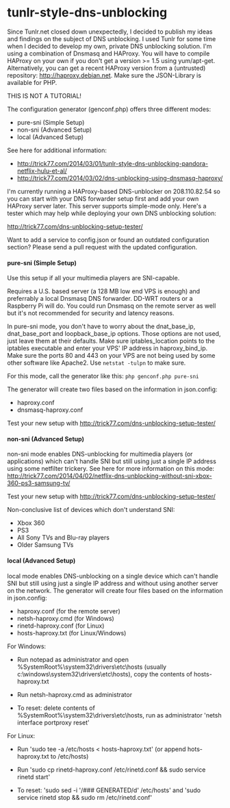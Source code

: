 tunlr-style-dns-unblocking
==========================

Since Tunlr.net closed down unexpectedly, I decided to publish my ideas and findings on the subject of DNS unblocking. I used Tunlr for some time when I decided to develop my own, private DNS unblocking solution. I'm using a combination of Dnsmasq and HAProxy. You will have to compile HAProxy on your own if you don't get a version >= 1.5 using yum/apt-get. Alternatively, you can get a recent HAProxy version from a (untrusted) repository: http://haproxy.debian.net. Make sure the JSON-Library is available for PHP.

THIS IS NOT A TUTORIAL!

The configuration generator (genconf.php) offers three different modes:
- pure-sni (Simple Setup)
- non-sni (Advanced Setup)
- local (Advanced Setup)

See here for additional information: 

- http://trick77.com/2014/03/01/tunlr-style-dns-unblocking-pandora-netflix-hulu-et-al/
- http://trick77.com/2014/03/02/dns-unblocking-using-dnsmasq-haproxy/

I'm currently running a HAProxy-based DNS-unblocker on 208.110.82.54 so you can start with your DNS forwarder setup first and add your own HAProxy server later. This server supports simple-mode only.
Here's a tester which may help while deploying your own DNS unblocking solution:

http://trick77.com/dns-unblocking-setup-tester/

Want to add a service to config.json or found an outdated configuration section? Please send a pull request with the  updated configuration.

#### pure-sni (Simple Setup)

Use this setup if all your multimedia players are SNI-capable.

Requires a U.S. based server (a 128 MB low end VPS is enough) and preferrably a local Dnsmasq DNS forwarder. DD-WRT routers or a Raspberry Pi will do. You could run Dnsmasq on the remote server as well but it's not recommended for security and latency reasons.

In pure-sni mode, you don't have to worry about the dnat_base_ip, dnat_base_port and loopback_base_ip options. Those options are not used, just leave them at their defaults. Make sure iptables_location points to the iptables executable and enter your VPS' IP address in haproxy_bind_ip. Make sure the ports 80 and 443 on your VPS are not being used by some other software like Apache2. Use ```netstat -tulpn``` to make sure.

For this mode, call the generator like this:
```php genconf.php pure-sni```

The generator will create two files based on the information in json.config:
- haproxy.conf
- dnsmasq-haproxy.conf

Test your new setup with http://trick77.com/dns-unblocking-setup-tester/
 
#### non-sni (Advanced Setup)

non-sni mode enables DNS-unblocking for multimedia players (or applications) which can't handle SNI but still using just a single IP address using some netfilter trickery. See here for more information on this mode:
http://trick77.com/2014/04/02/netflix-dns-unblocking-without-sni-xbox-360-ps3-samsung-tv/

Test your new setup with http://trick77.com/dns-unblocking-setup-tester/

Non-conclusive list of devices which don't understand SNI:
- Xbox 360 
- PS3
- All Sony TVs and Blu-ray players 
- Older Samsung TVs

#### local (Advanced Setup)

local mode enables DNS-unblocking on a single device which can't handle SNI but still using just a single IP address and without using another server on the network.
The generator will create four files based on the information in json.config:
- haproxy.conf (for the remote server)
- netsh-haproxy.cmd (for Windows)
- rinetd-haproxy.conf (for Linux)
- hosts-haproxy.txt (for Linux/Windows)

For Windows:
- Run notepad as administrator and open %SystemRoot%\system32\drivers\etc\hosts (usually c:\windows\system32\drivers\etc\hosts), copy the contents of hosts-haproxy.txt
- Run netsh-haproxy.cmd as administrator

- To reset: delete contents of %SystemRoot%\system32\drivers\etc\hosts, run as administrator 'netsh interface portproxy reset'

For Linux:
- Run 'sudo tee -a /etc/hosts < hosts-haproxy.txt' (or append hots-haproxy.txt to /etc/hosts)
- Run 'sudo cp rinetd-haproxy.conf /etc/rinetd.conf && sudo service rinetd start'

- To reset: 'sudo sed -i '/### GENERATED/d' /etc/hosts' and 'sudo service rinetd stop && sudo rm /etc/rinetd.conf'

